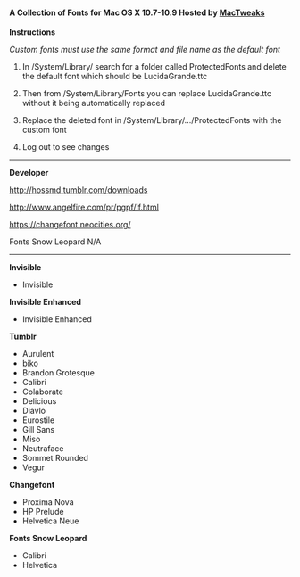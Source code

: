 #### A Collection of Fonts for Mac OS X 10.7-10.9 Hosted by [MacTweaks](https://www.mactweaks.net)

**Instructions**

*Custom fonts must use the same format and file name as the default font*

1. In /System/Library/ search for a folder called ProtectedFonts and delete the default font which should be LucidaGrande.ttc

2. Then from /System/Library/Fonts you can replace LucidaGrande.ttc without it being automatically replaced

3. Replace the deleted font in /System/Library/.../ProtectedFonts with the custom font

4. Log out to see changes

---

**Developer**

http://hossmd.tumblr.com/downloads

http://www.angelfire.com/pr/pgpf/if.html

https://changefont.neocities.org/

Fonts Snow Leopard N/A

---

**Invisible**

* Invisible

**Invisible Enhanced**

* Invisible Enhanced

**Tumblr**

* Aurulent
* biko
* Brandon Grotesque
* Calibri
* Colaborate
* Delicious
* Diavlo
* Eurostile
* Gill Sans
* Miso
* Neutraface
* Sommet Rounded
* Vegur

**Changefont**

* Proxima Nova
* HP Prelude
* Helvetica Neue

**Fonts Snow Leopard**

* Calibri
* Helvetica

